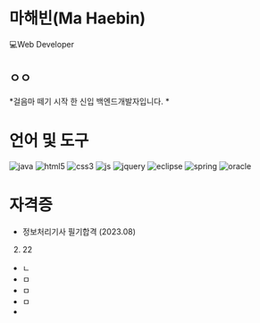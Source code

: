 # 마해빈(Ma Haebin)
💻Web Developer
## ㅇㅇ
*걸음마 떼기 시작 한 신입 백엔드개발자입니다.
*

# 언어 및 도구
![java](https://img.shields.io/badge/Java-ED8B00?style=for-the-badge&logo=openjdk&logoColor=white)
![html5](https://img.shields.io/badge/HTML5-E34F26?style=for-the-badge&logo=html5&logoColor=white)
![css3](https://img.shields.io/badge/CSS-239120?&style=for-the-badge&logo=css3&logoColor=white)
![js](https://img.shields.io/badge/JavaScript-F7DF1E?style=for-the-badge&logo=JavaScript&logoColor=white)
![jquery](https://img.shields.io/badge/jQuery-0769AD?style=for-the-badge&logo=jquery&logoColor=white)
![eclipse](https://img.shields.io/badge/Eclipse-2C2255?style=for-the-badge&logo=eclipse&logoColor=white)
![spring](https://img.shields.io/badge/Spring-6DB33F?style=for-the-badge&logo=spring&logoColor=white)
![oracle](https://img.shields.io/badge/Oracle-F80000?style=for-the-badge&logo=oracle&logoColor=black)

</div>

# 자격증

* 정보처리기사 필기합격 (2023.08)
2. 22
* ㄴ
* ㅁ
* ㅁ
* ㅁ
* 
